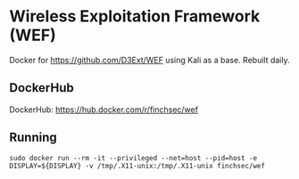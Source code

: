 # Wireless Exploitation Framework (WEF)

Docker for https://github.com/D3Ext/WEF using Kali as a base. Rebuilt daily.

## DockerHub

DockerHub: https://hub.docker.com/r/finchsec/wef

## Running

`sudo docker run --rm -it --privileged --net=host --pid=host -e DISPLAY=${DISPLAY} -v /tmp/.X11-unix:/tmp/.X11-unix finchsec/wef`
